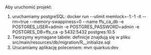 Aby uruchomić projekt:

1. uruchamiamy postgreSQL: 
    docker run --ulimit memlock=-1:-1 -it --rm=true --memory-swappiness=0 --name ffs_ca_db -e POSTGRES_USER=admin -e POSTGRES_PASSWORD=admin -e POSTGRES_DB=ffs_ca -p 5432:5432 postgres:10.5
2. Tworzymy wymagane tabele: definicje znajdują się w pliku src/main/resources/db/migration/R__initialize.sql
3. Urucamiamy aplikację poleceniem: mvn quarkus:dev